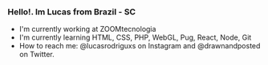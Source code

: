 ### Hello!. Im Lucas from Brazil - SC

- I'm currently working at ZOOMtecnologia
- I'm currently learning HTML, CSS, PHP, WebGL, Pug, React, Node, Git
- How to reach me: @lucasrodriguxs on Instagram and @drawnandposted on Twitter.
